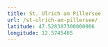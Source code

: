```yaml
---
title: St. Ulrich am Pillersee
url: /st-ulrich-am-pillersee/
latitude: 47.528387300000006
longitude: 12.5745465
---
```

